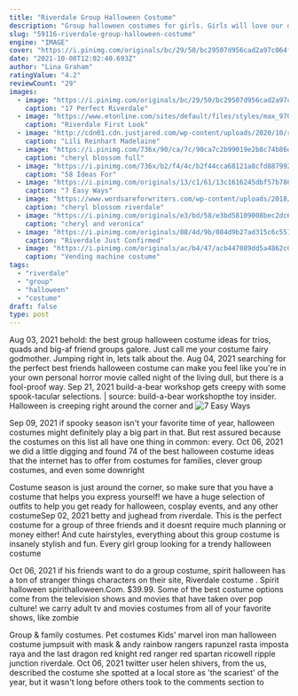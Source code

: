 ```yaml
---
title: "Riverdale Group Halloween Costume"
description: "Group halloween costumes for girls. Girls will love our descendants halloween costume collection. One girl can be mal, another uma, and another evie as you rule the streets trick-or-treating together. If the girl group"
slug: "59116-riverdale-group-halloween-costume"
engine: "IMAGE"
cover: "https://i.pinimg.com/originals/bc/29/50/bc29507d956cad2a97c064f37655479b.jpg"
date: "2021-10-08T12:02:40.693Z"
author: "Lina Graham"
ratingValue: "4.2"
reviewCount: "29"
images:
  - image: "https://i.pinimg.com/originals/bc/29/50/bc29507d956cad2a97c064f37655479b.jpg"
    caption: "17 Perfect Riverdale"
  - image: "https://www.etonline.com/sites/default/files/styles/max_970x546/public/images/2019-10/bugged-riverdalehalloween3.png?h=c673cd1c&itok=tybjlWS1"
    caption: "Riverdale First Look"
  - image: "http://cdn01.cdn.justjared.com/wp-content/uploads/2020/10/riverdale-powerpuff-2/riverdale-ladies-powerpuff-girls-for-halloween-02.jpg"
    caption: "Lili Reinhart Madelaine"
  - image: "https://i.pinimg.com/736x/90/ca/7c/90ca7c2b99019e2b8c74b86db49119cb.jpg"
    caption: "cheryl blossom full"
  - image: "https://i.pinimg.com/736x/b2/f4/4c/b2f44cca68121a8cfd887992e62e09e7.jpg"
    caption: "58 Ideas For"
  - image: "https://i.pinimg.com/originals/13/c1/61/13c1616245dbf57b786d7e7a22e1b74e.jpg"
    caption: "7 Easy Ways"
  - image: "https://www.wordsareforwriters.com/wp-content/uploads/2018/10/DSC_0494.jpg"
    caption: "cheryl blossom riverdale"
  - image: "https://i.pinimg.com/originals/e3/bd/58/e3bd58109008bec2dc66eb766cd7066f.png"
    caption: "cheryl and veronica"
  - image: "https://i.pinimg.com/originals/08/4d/9b/084d9b27ad315c6c551daefdd706041c.jpg"
    caption: "Riverdale Just Confirmed"
  - image: "https://i.pinimg.com/originals/ac/b4/47/acb447089dd5a4862c09d591ef513f17.jpg"
    caption: "Vending machine costume"
tags:
  - "riverdale"
  - "group"
  - "halloween"
  - "costume"
draft: false
type: post
---
```


Aug 03, 2021 behold: the best group halloween costume ideas for trios, quads and big-af friend groups galore. Just call me your costume fairy godmother. Jumping right in, lets talk about the. Aug 04, 2021 searching for the perfect best friends halloween costume can make you feel like you're in your own personal horror movie called night of the living dull, but there is a fool-proof way. Sep 21, 2021 build-a-bear workshop gets creepy with some spook-tacular selections. | source: build-a-bear workshopthe toy insider. Halloween is creeping right around the corner and
![7 Easy Ways](https://i.pinimg.com/originals/13/c1/61/13c1616245dbf57b786d7e7a22e1b74e.jpg "7 Easy Ways")

Sep 09, 2021 if spooky season isn&#39;t your favorite time of year, halloween costumes might definitely play a big part in that. But rest assured because the costumes on this list all have one thing in common: every. Oct 06, 2021 we did a little digging and found 74 of the best halloween costume ideas that the internet has to offer from costumes for families, clever group costumes, and even some downright
<!--inArticleAds-->

<!--galleryOne-->

Costume season is just around the corner, so make sure that you have a costume that helps you express yourself! we have a huge selection of outfits to help you get ready for halloween, cosplay events, and any other costumeSep 02, 2021 betty and jughead from riverdale.  This is the perfect costume for a group of three friends and it doesnt require much planning or money either! And cute hairstyles, everything about this group costume is insanely stylish and fun. Every girl group looking for a trendy halloween costume
<!--inArticleAds-->

<!--galleryTwo-->

Oct 06, 2021 if his friends want to do a group costume, spirit halloween has a ton of stranger things characters on their site,  Riverdale costume . Spirit halloween spirithalloween.Com. $39.99. Some of the best costume options come from the television shows and movies that have taken over pop culture! we carry adult tv and movies costumes from all of your favorite shows, like zombie
<!--galleryThree-->

Group & family costumes. Pet costumes  Kids' marvel iron man halloween costume jumpsuit with mask & andy rainbow rangers rapunzel rasta imposta raya and the last dragon red knight red ranger red spartan ricowell ripple junction riverdale. Oct 06, 2021 twitter user helen shivers, from the us, described the costume she spotted at a local store as 'the scariest' of the year, but it wasn't long before others took to the comments section to